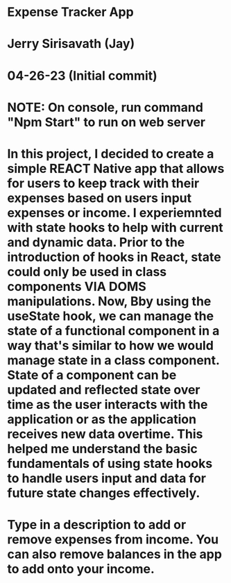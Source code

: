 # Expense Tracker App

# Jerry Sirisavath (Jay)

# 04-26-23 (Initial commit) 

# NOTE: On console, run command "Npm Start" to run on web server

# In this project, I decided to create a simple REACT Native app that allows for users to keep track with their expenses based on users input expenses or income. I experiemnted with state hooks to help with current and dynamic data. Prior to the introduction of hooks in React, state could only be used in class components VIA DOMS manipulations. Now, Bby using the useState hook, we can manage the state of a functional component in a way that's similar to how we would manage state in a class component. State of a component can be updated and reflected state over time as the user interacts with the application or as the application receives new data overtime. This helped me understand the basic fundamentals of using state hooks to handle users input and data for future state changes effectively.


# Type in a description to add or remove expenses from income. You can also remove balances in the app to add onto your income.
